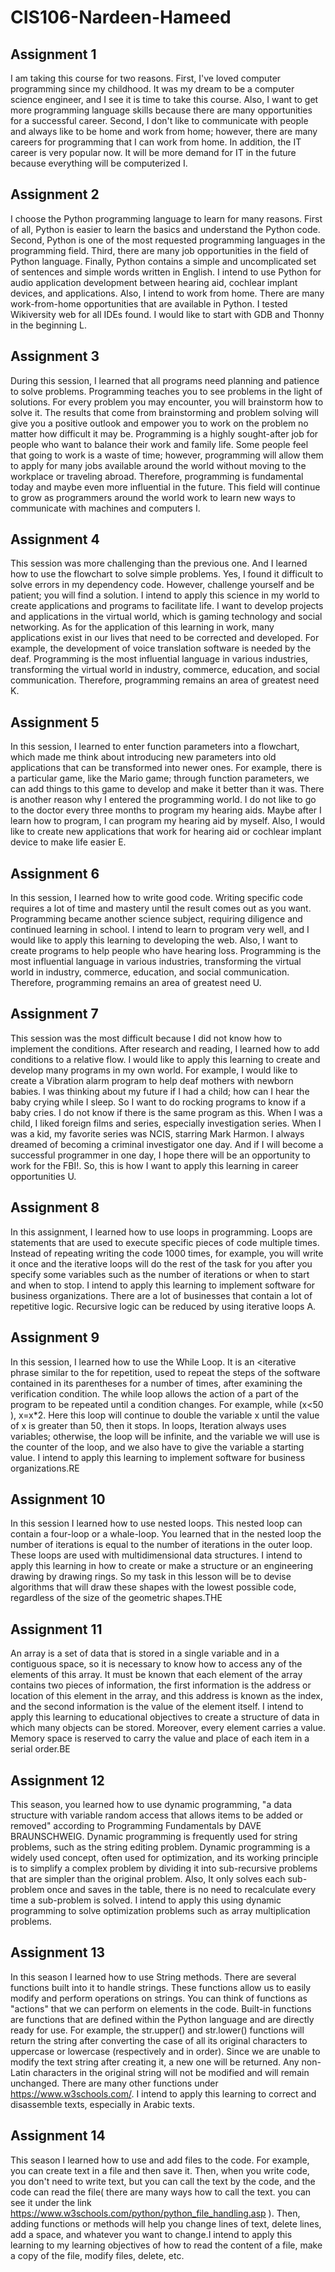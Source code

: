 # CIS106-Nardeen-Hameed

## Assignment 1

I am taking this course for two reasons. First, I've loved computer programming since my childhood. It was my dream to be a computer science engineer, and I see it is time to take this course. Also, I want to get more programming language skills because there are many opportunities for a successful career. Second, I don't like to communicate with people and always like to be home and work from home; however, there are many careers for programming that I can work from home. In addition, the IT career is very popular now. It will be more demand for IT in the future because everything will be computerized I.

## Assignment 2
I choose the Python programming language to learn for many reasons. First of all, Python is easier to learn the basics and understand the Python code. Second, Python is one of the most requested programming languages in the programming field. Third, there are many job opportunities in the field of Python language. Finally, Python contains a simple and uncomplicated set of sentences and simple words written in English.
 I intend to use Python for audio application development between hearing aid, cochlear implant devices, and applications. Also, I intend to work from home. There are many work-from-home opportunities that are available in Python. I tested Wikiversity web for all IDEs found. I would like to start with GDB and Thonny in the beginning L.
 
## Assignment 3
During this session, I learned that all programs need planning and patience to solve problems. Programming teaches you to see problems in the light of solutions. For every problem you may encounter, you will brainstorm how to solve it. The results that come from brainstorming and problem solving will give you a positive outlook and empower you to work on the problem no matter how difficult it may be. Programming is a highly sought-after job for people who want to balance their work and family life. Some people feel that going to work is a waste of time; however, programming will allow them to apply for many jobs available around the world without moving to the workplace or traveling abroad. Therefore, programming is fundamental today and maybe even more influential in the future. This field will continue to grow as programmers around the world work to learn new ways to communicate with machines and computers I.

## Assignment 4
This session was more challenging than the previous one. And I learned how to use the flowchart to solve simple problems. Yes, I found it difficult to solve errors in my dependency code. However, challenge yourself and be patient; you will find a solution. I intend to apply this science in my world to create applications and programs to facilitate life. I want to develop projects and applications in the virtual world, which is gaming technology and social networking. As for the application of this learning in work, many applications exist in our lives that need to be corrected and developed. For example, the development of voice translation software is needed by the deaf. Programming is the most influential language in various industries, transforming the virtual world in industry, commerce, education, and social communication. Therefore, programming remains an area of greatest need K.

## Assignment 5
In this session, I learned to enter function parameters into a flowchart, which made me think about introducing new parameters into old applications that can be transformed into newer ones. For example, there is a particular game, like the Mario game; through function parameters, we can add things to this game to develop and make it better than it was.
There is another reason why I entered the programming world. I do not like to go to the doctor every three months to program my hearing aids. Maybe after I learn how to program, I can program my hearing aid by myself. Also, I would like to create new applications that work for hearing aid or cochlear implant device to make life easier E.

## Assignment 6
In this session, I learned how to write good code. Writing specific code requires a lot of time and mastery until the result comes out as you want. Programming became another science subject, requiring diligence and continued learning in school. I intend to learn to program very well, and I would like to apply this learning to developing the web. Also, I want to create programs to help people who have hearing loss. Programming is the most influential language in various industries, transforming the virtual world in industry, commerce, education, and social communication. Therefore, programming remains an area of greatest need U.

## Assignment 7
This session was the most difficult because I did not know how to implement the conditions. After research and reading, I learned how to add conditions to a relative flow. I would like to apply this learning to create and develop many programs in my own world. For example, I would like to create a Vibration alarm program to help deaf mothers with newborn babies. I was thinking about my future if I had a child; how can I hear the baby crying while I sleep. So I want to do rocking programs to know if a baby cries. I do not know if there is the same program as this. 
When I was a child, I liked foreign films and series, especially investigation series. When I was a kid, my favorite series was NCIS, starring Mark Harmon. I always dreamed of becoming a criminal investigator one day. And if I will become a successful programmer in one day, I hope there will be an opportunity to work for the FBI!. So, this is how I want to apply this learning in career opportunities U.

## Assignment 8
 In this assignment, I learned how to use loops in programming. Loops are statements that are used to execute specific pieces of code multiple times. Instead of repeating writing the code 1000 times, for example, you will write it once and the iterative loops will do the rest of the task for you after you specify some variables such as the number of iterations or when to start and when to stop. I intend to apply this learning to implement software for business organizations. There are a lot of businesses that contain a lot of repetitive logic. Recursive logic can be reduced by using iterative loops A.
 
 ## Assignment 9
 In this session, I learned how to use the While Loop. It is an <iterative phrase similar to the for repetition, used to repeat the steps of the software contained in its parentheses for a number of times, after examining the verification condition. The while loop allows the action of a part of the program to be repeated until a condition changes. For example, while (x<50 ),  x=x*2. Here this loop will continue to double the variable x until the value of x is greater than 50, then it stops. In loops, Iteration always uses variables; otherwise, the loop will be infinite, and the variable we will use is the counter of the loop, and we also have to give the variable a starting value. I intend to apply this learning to implement software for business organizations.RE

## Assignment 10
In this session I learned how to use nested loops. This nested loop can contain a four-loop or a whale-loop. You learned that in the nested loop the number of iterations is equal to the number of iterations in the outer loop. These loops are used with multidimensional data structures. I intend to apply this learning in how to create or make a structure or an engineering drawing by drawing rings. So my task in this lesson will be to devise algorithms that will draw these shapes with the lowest possible code, regardless of the size of the geometric shapes.THE

## Assignment 11
An array is a set of data that is stored in a single variable and in a contiguous space, so it is necessary to know how to access any of the elements of this array. It must be known that each element of the array contains two pieces of information, the first information is the address or location of this element in the array, and this address is known as the index, and the second information is the value of the element itself. I intend to apply this learning to educational objectives to create a structure of data in which many objects can be stored. Moreover, every element carries a value. Memory space is reserved to carry the value and place of each item in a serial order.BE

## Assignment 12
This season, you learned how to use dynamic programming, "a data structure with variable random access that allows items to be added or removed" according to Programming Fundamentals by DAVE BRAUNSCHWEIG. Dynamic programming is frequently used for string problems, such as the string editing problem. Dynamic programming is a widely used concept, often used for optimization, and its working principle is to simplify a complex problem by dividing it into sub-recursive problems that are simpler than the original problem. Also, It only solves each sub-problem once and saves in the table, there is no need to recalculate every time a sub-problem is solved. I intend to apply this using dynamic programming to solve optimization problems such as array multiplication problems.

## Assignment 13
In this season I learned how to use String methods. There are several functions built into it to handle strings. These functions allow us to easily modify and perform operations on strings. You can think of functions as "actions" that we can perform on elements in the code. Built-in functions are functions that are defined within the Python language and are directly ready for use. For example, the str.upper() and str.lower() functions will return the string after converting the case of all its original characters to uppercase or lowercase (respectively and in order). Since we are unable to modify the text string after creating it, a new one will be returned. Any non-Latin characters in the original string will not be modified and will remain unchanged. There are many other functions under https://www.w3schools.com/.
I intend to apply this learning to correct and disassemble texts, especially in Arabic texts.

## Assignment 14
This season I learned how to use and add files to the code. For example, you can create text in a file and then save it. Then, when you write code, you don't need to write text, but you can call the text by the code, and the code can read the file( there are many ways how to call the text. you can see it under the link https://www.w3schools.com/python/python_file_handling.asp ). Then, adding functions or methods will help you change lines of text, delete lines, add a space, and whatever you want to change.I intend to apply this learning to my learning objectives of how to read the content of a file, make a copy of the file, modify files, delete, etc.
